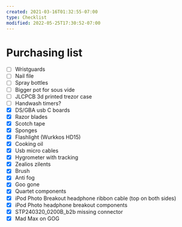 ```yaml
---
created: 2021-03-16T01:32:55-07:00
type: Checklist
modified: 2022-05-25T17:30:52-07:00
---
```


# Purchasing list

- [ ] Wristguards
- [ ] Nail file
- [ ] Spray bottles
- [ ] Bigger pot for sous vide
- [ ] JLCPCB 3d printed trezor case
- [ ] Handwash timers?
- [x] DS/GBA usb C boards
- [x] Razor blades
- [x] Scotch tape
- [x] Sponges
- [x] Flashlight (Wurkkos HD15)
- [x] Cooking oil
- [x] Usb micro cables
- [x] Hygrometer with tracking
- [x] Zealios zilents
- [x] Brush
- [x] Anti fog
- [x] Goo gone
- [x] Quartet components
- [x] iPod Photo Breakout headphone ribbon cable (top on both sides)
- [x] iPod Photo headphone breakout components
- [x] STP240320_0200B_b2b missing connector
- [x] Mad Max on GOG

